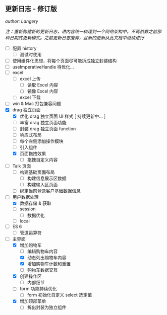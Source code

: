 ## 更新日志 - 修订版

*author: Langery*

*注：重新构建新的更新日志，讲内容统一梳理到一个网络架构中，不再依靠之前那种日期式更新模式。之前更新日志废弃，且新的更新从此文档中继续进行*

- [ ] 配置 history
  - [ ] 测试时使用
- [ ] 使用组件化思想，将每个页面尽可能拆成独立封装结构
- [ ] useImperativeHandle 待优化...
- [ ] excel
  - [ ] excel 上传
    - [ ] 读取 Excel 内容
    - [ ] 镜像 Excel 内容
  - [ ] excel 下载
- [ ] win & Mac 打包兼容问题
- [x] drag 独立页面
  - [x] 优化 drag 独立页面 UI 样式 [ 持续更新中... ]
  - [ ] 丰富 drag 独立页面功能
  - [ ] 封装 drag 独立页面 function
  - [ ] 响应式布局
  - [ ] 每个左侧添加操作模块
  - [ ] 引入组件
  - [x] 页面拖拽效果
    - [ ] 拖拽自定义内容
- [ ] Talk 页面
  - [ ] 构建基础页面布局
    - [ ] 构建信息展示区数据
    - [ ] 构建输入区页面
  - [ ] 绑定当前登录客户基础数据信息
- [ ] 用户数据处理
  - [x] 数据存储 & 获取
  - [ ] session
    - [ ] 数据优化
  - [ ] local
- [ ] ES 6
  - [ ] 管道运算符
- [ ] 主界面
  - [x] 增加购物车
    - [ ] 编辑购物车内容
    - [x] 动态列出购物车内容
    - [x] 增加购物车计数和重置
    - [ ] 购物车数据交互
  - [x] 创建操作区
    - [ ] 内部细节
  - [ ] form 功能持续优化
    - [ ] form 初始化自定义 select 选定值
  - [x] 增加顶部菜单
    - [ ] 拆出封装为独立组件
